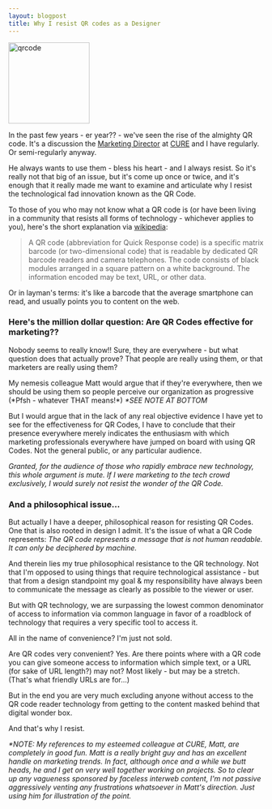 ```yaml
---
layout: blogpost
title: Why I resist QR codes as a Designer
---
```


<a href="http://ow.ly/5kH78" target="_blank"><img src="http://qrcode.kaywa.com/img.php?s=12&d=http%3A%2F%2Fwww.youtube.com%2Fwatch%3Fv%3Dt1kApnsayeQ" alt="qrcode" width="160" class="left"  /></a>

<p>In the past few years - er year?? - we've seen the rise of the almighty QR code. It's a discussion the <a href="http://twitter.com/mattshandera">Marketing Director</a> at <a href="http://cure.org">CURE</a> and I have regularly. Or semi-regularly anyway.</p>

<p>He always wants to use them - bless his heart - and I always resist. So it's really not that big of an issue, but it's come up once or twice, and it's enough that it really made me want to examine and articulate why I resist the technological <span class="strikethrough">fad</span> innovation known as the QR Code.</p>

<p>To those of you who may not know what a QR code is (or have been living in a community that resists all forms of technology - whichever applies to you), here's the short explanation via <a href="http://en.wikipedia.org/wiki/QR_code">wikipedia</a>:</p>

<blockquote>
<p>A QR code (abbreviation for Quick Response code) is a specific matrix barcode (or two-dimensional code) that is readable by dedicated QR barcode readers and camera telephones. The code consists of black modules arranged in a square pattern on a white background. The information encoded may be text, URL, or other data.</p>
</blockquote>

<p>Or in layman's terms: it's like a barcode that the average smartphone can read, and usually points you to content on the web.</p>

<h3>Here's the million dollar question: Are QR Codes effective for marketing??</h3>

<p>Nobody seems to really know!! Sure, they are everywhere - but what question does that actually prove? That people are really using them, or that marketers are really using them?</p>

<p>My <span class="strikethrough">nemesis</span> colleague Matt would argue that if they're everywhere, then we should be using them so people perceive our organization as progressive (*Pfsh - whatever THAT means!*) <em>*SEE NOTE AT BOTTOM</em></p>

<p>But I would argue that in the lack of any real objective evidence I have yet to see for the effectiveness for QR Codes, I have to conclude that their presence everywhere merely indicates the enthusiasm with which marketing professionals everywhere have jumped on board with using QR Codes. Not the general public, or any particular audience.</p>

<p><em>Granted, for the audience of those who rapidly embrace new technology, this whole argument is mute. If I were marketing to the tech crowd exclusively, I would surely not resist the wonder of the QR Code.</em></p>

<h3>And a philosophical issue...</h3>

<p>But actually I have a deeper, philosophical reason for resisting QR Codes. One that is also rooted in design I admit. It's the issue of what a QR Code represents: <em>The QR code represents a message that is not human readable. It can only be deciphered by machine.</em></p>

<p>And therein lies my true philosophical resistance to the QR technology. Not that I'm opposed to using things that require technological assistance - but that from a design standpoint my goal & my responsibility have always been to communicate the message as clearly as possible to the viewer or user.</p>

<p>But with QR technology, we are surpassing the lowest common denominator of access to information via common language in favor of a roadblock of technology that requires a very specific tool to access it.</p>

<p>All in the name of convenience? I'm just not sold.</p>

<p>Are QR codes very convenient? Yes. Are there points where with a QR code you can give someone access to information which simple text, or a URL (for sake of URL length?) may not? Most likely - but may be a stretch. (That's what friendly URLs are for...)</p>

<p>But in the end you are very much excluding anyone without access to the QR code reader technology from getting to the content masked behind that digital wonder box.</p>

<p>And that's why I resist.</p>

<p><em>*NOTE: My references to my esteemed colleague at CURE, Matt, are completely in good fun. Matt is a really bright guy and has an excellent handle on marketing trends. In fact, although once and a while we butt heads, he and I get on very well together working on projects. So to clear up any vagueness sponsored by faceless interweb content, I'm not passive aggressively venting any frustrations whatsoever in Matt's direction. Just using him for illustration of the point.</em></p>